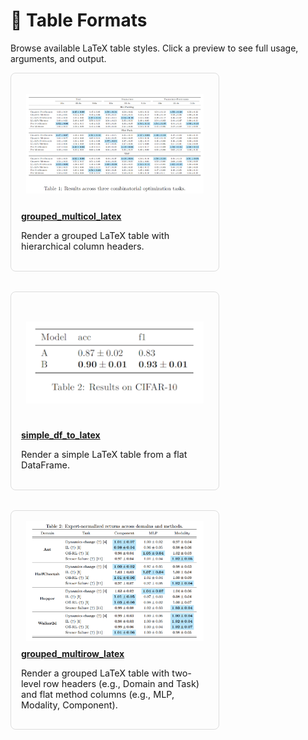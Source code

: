 # 🧾 Table Formats

Browse available LaTeX table styles. Click a preview to see full usage, arguments, and output.

<div style="display: flex; flex-wrap: wrap; gap: 2rem; justify-content: flex-start;">
<div style="flex: 1 1 300px; max-width: 300px; border: 1px solid #ddd; padding: 1rem; border-radius: 0.5rem;">
  <div style="height: 180px; display: flex; align-items: center; justify-content: center; overflow: hidden; padding: 0.5rem;">
    <a href="../_static/images/tables/grouped_multicol_latex.png">
      <img src="../_static/images/tables/grouped_multicol_latex.png" alt="grouped_multicol_latex" style="max-height: 100%; max-width: 100%;">
    </a>
  </div>
  <h4 style="margin: 0.5rem 0;"><a href="collection/grouped_multicol_latex.html">grouped_multicol_latex</a></h4>
  <p style="font-size: 0.9rem;">Render a grouped LaTeX table with hierarchical column headers.</p>
</div>

<div style="flex: 1 1 300px; max-width: 300px; border: 1px solid #ddd; padding: 1rem; border-radius: 0.5rem;">
  <div style="height: 180px; display: flex; align-items: center; justify-content: center; overflow: hidden; padding: 0.5rem;">
    <a href="../_static/images/tables/simple_df_to_latex.png">
      <img src="../_static/images/tables/simple_df_to_latex.png" alt="simple_df_to_latex" style="max-height: 100%; max-width: 100%;">
    </a>
  </div>
  <h4 style="margin: 0.5rem 0;"><a href="collection/simple_df_to_latex.html">simple_df_to_latex</a></h4>
  <p style="font-size: 0.9rem;">Render a simple LaTeX table from a flat DataFrame.</p>
</div>

<div style="flex: 1 1 300px; max-width: 300px; border: 1px solid #ddd; padding: 1rem; border-radius: 0.5rem;">
  <div style="height: 180px; display: flex; align-items: center; justify-content: center; overflow: hidden; padding: 0.5rem;">
    <a href="../_static/images/tables/grouped_multirow_latex.png">
      <img src="../_static/images/tables/grouped_multirow_latex.png" alt="grouped_multirow_latex" style="max-height: 100%; max-width: 100%;">
    </a>
  </div>
  <h4 style="margin: 0.5rem 0;"><a href="collection/grouped_multirow_latex.html">grouped_multirow_latex</a></h4>
  <p style="font-size: 0.9rem;">Render a grouped LaTeX table with two-level row headers (e.g., Domain and Task) and flat method columns (e.g., MLP, Modality, Component).</p>
</div>

</div>
